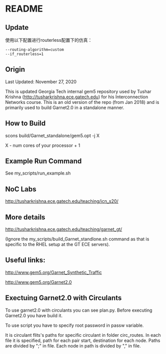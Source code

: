 # README #

## Update ##

使用以下配置进行routerless配置下的仿真：
```
--routing-algorithm=custom
--if_routerless=1 
```

## Origin ##
Last Updated: November 27, 2020

This is updated Georgia Tech internal gem5 repository used by Tushar Krishna (http://tusharkrishna.ece.gatech.edu) for his Interconnection Networks course.
This is an old version of the repo (from Jan 2018) and is primarily used to build Garnet2.0 in a standalone manner.

## How to Build ##
scons build/Garnet_standalone/gem5.opt -j X

X - num cores of your processor + 1

## Example Run Command ##
See my_scripts/run_example.sh

## NoC Labs ##
http://tusharkrishna.ece.gatech.edu/teaching/icn_s20/

## More details ##
http://tusharkrishna.ece.gatech.edu/teaching/garnet_gt/

(Ignore the my_scripts/build_Garnet_standlone.sh command as that is specific to the RHEL setup at the GT ECE servers).
 
## Useful links: ##
http://www.gem5.org/Garnet_Synthetic_Traffic

http://www.gem5.org/Garnet2.0

## Exectuing Garnet2.0 with Circulants ##
To use garnet2.0 with circulants you can see plan.py.
Before executing Garnet2.0 you have build it.

To use script you have to specify root password in passw variable.

It is circulant flits's paths for specific circulant in folder circ_routes.
In each file it is specified, path for each pair start, destination for each node.
Paths are divided by ";" in file.
Each node in path is divided by "," in file.
